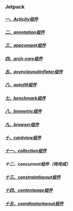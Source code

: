 ### Jetpack

##### [一、Acticity组件](Acticity组件.md)

##### [二、annotation组件](annotation组件.md)

##### [三、appcompat组件](appcompat组件.md)

##### [四、arch-core组件](arch-core组件.md)

##### [五、asynclayoutinflater组件](asynclayoutinflater组件.md)

##### [六、autofill组件](autofill组件.md)

##### [七、benchmark组件](benchmark组件.md)

##### [八、biometric组件](biometric组件.md)

##### [九、browser组件](browser组件.md)

##### [十、cardview组件](cardview组件.md)

##### [十一、collection组件](collection组件.md)

##### 十二、concurrent组件（待完成）

##### [十三、constraintlayout组件](constraintlayout组件.md)

##### [十四、contentpage组件](contentpage组件.md)

##### [十五、coordinatorlayout组件](coordinatorlayout组件.md)